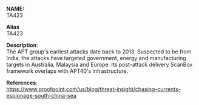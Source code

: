 **NAME:**  
TA423 


**Alias**  
TA423


**Description**:   
The APT group's earliest attacks date back to 2013. Suspected to be from India, the attacks have targeted government, energy and manufacturing targets in Australia, Malaysia and Europe. Its post-attack delivery ScanBox framework overlaps with APT40's infrastructure.



**References**:  
https://www.proofpoint.com/us/blog/threat-insight/chasing-currents-espionage-south-china-sea